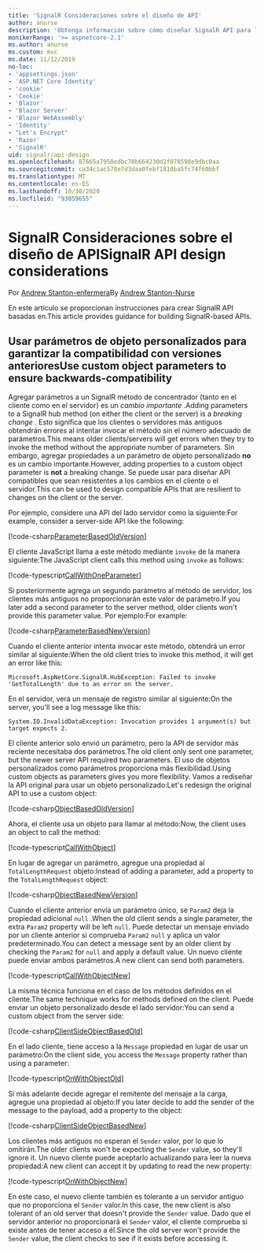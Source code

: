 ```yaml
---
title: 'SignalR Consideraciones sobre el diseño de API'
author: anurse
description: 'Obtenga información sobre cómo diseñar SignalR API para la compatibilidad entre versiones de la aplicación.'
monikerRange: '>= aspnetcore-2.1'
ms.author: anurse
ms.custom: mvc
ms.date: 11/12/2019
no-loc:
- 'appsettings.json'
- 'ASP.NET Core Identity'
- 'cookie'
- 'Cookie'
- 'Blazor'
- 'Blazor Server'
- 'Blazor WebAssembly'
- 'Identity'
- "Let's Encrypt"
- 'Razor'
- 'SignalR'
uid: signalr/api-design
ms.openlocfilehash: 87665a7950edbc70b664230d2f078598e9dbc0aa
ms.sourcegitcommit: ca34c1ac578e7d3daa0febf1810ba5fc74f60bbf
ms.translationtype: MT
ms.contentlocale: es-ES
ms.lasthandoff: 10/30/2020
ms.locfileid: "93059655"
---
```

# <a name="no-locsignalr-api-design-considerations"></a><span data-ttu-id="1410d-103">SignalR Consideraciones sobre el diseño de API</span><span class="sxs-lookup"><span data-stu-id="1410d-103">SignalR API design considerations</span></span>

<span data-ttu-id="1410d-104">Por [Andrew Stanton-enfermera](https://twitter.com/anurse)</span><span class="sxs-lookup"><span data-stu-id="1410d-104">By [Andrew Stanton-Nurse](https://twitter.com/anurse)</span></span>

<span data-ttu-id="1410d-105">En este artículo se proporcionan instrucciones para crear SignalR API basadas en.</span><span class="sxs-lookup"><span data-stu-id="1410d-105">This article provides guidance for building SignalR-based APIs.</span></span>

## <a name="use-custom-object-parameters-to-ensure-backwards-compatibility"></a><span data-ttu-id="1410d-106">Usar parámetros de objeto personalizados para garantizar la compatibilidad con versiones anteriores</span><span class="sxs-lookup"><span data-stu-id="1410d-106">Use custom object parameters to ensure backwards-compatibility</span></span>

<span data-ttu-id="1410d-107">Agregar parámetros a un SignalR método de concentrador (tanto en el cliente como en el servidor) es un *cambio importante* .</span><span class="sxs-lookup"><span data-stu-id="1410d-107">Adding parameters to a SignalR hub method (on either the client or the server) is a *breaking change* .</span></span> <span data-ttu-id="1410d-108">Esto significa que los clientes o servidores más antiguos obtendrán errores al intentar invocar el método sin el número adecuado de parámetros.</span><span class="sxs-lookup"><span data-stu-id="1410d-108">This means older clients/servers will get errors when they try to invoke the method without the appropriate number of parameters.</span></span> <span data-ttu-id="1410d-109">Sin embargo, agregar propiedades a un parámetro de objeto personalizado **no** es un cambio importante.</span><span class="sxs-lookup"><span data-stu-id="1410d-109">However, adding properties to a custom object parameter is **not** a breaking change.</span></span> <span data-ttu-id="1410d-110">Se puede usar para diseñar API compatibles que sean resistentes a los cambios en el cliente o el servidor.</span><span class="sxs-lookup"><span data-stu-id="1410d-110">This can be used to design compatible APIs that are resilient to changes on the client or the server.</span></span>

<span data-ttu-id="1410d-111">Por ejemplo, considere una API del lado servidor como la siguiente:</span><span class="sxs-lookup"><span data-stu-id="1410d-111">For example, consider a server-side API like the following:</span></span>

[!code-csharp[ParameterBasedOldVersion](api-design/sample/Samples.cs?name=ParameterBasedOldVersion)]

<span data-ttu-id="1410d-112">El cliente JavaScript llama a este método mediante `invoke` de la manera siguiente:</span><span class="sxs-lookup"><span data-stu-id="1410d-112">The JavaScript client calls this method using `invoke` as follows:</span></span>

[!code-typescript[CallWithOneParameter](api-design/sample/Samples.ts?name=CallWithOneParameter)]

<span data-ttu-id="1410d-113">Si posteriormente agrega un segundo parámetro al método de servidor, los clientes más antiguos no proporcionarán este valor de parámetro.</span><span class="sxs-lookup"><span data-stu-id="1410d-113">If you later add a second parameter to the server method, older clients won't provide this parameter value.</span></span> <span data-ttu-id="1410d-114">Por ejemplo:</span><span class="sxs-lookup"><span data-stu-id="1410d-114">For example:</span></span>

[!code-csharp[ParameterBasedNewVersion](api-design/sample/Samples.cs?name=ParameterBasedNewVersion)]

<span data-ttu-id="1410d-115">Cuando el cliente anterior intenta invocar este método, obtendrá un error similar al siguiente:</span><span class="sxs-lookup"><span data-stu-id="1410d-115">When the old client tries to invoke this method, it will get an error like this:</span></span>

```
Microsoft.AspNetCore.SignalR.HubException: Failed to invoke 'GetTotalLength' due to an error on the server.
```

<span data-ttu-id="1410d-116">En el servidor, verá un mensaje de registro similar al siguiente:</span><span class="sxs-lookup"><span data-stu-id="1410d-116">On the server, you'll see a log message like this:</span></span>

```
System.IO.InvalidDataException: Invocation provides 1 argument(s) but target expects 2.
```

<span data-ttu-id="1410d-117">El cliente anterior solo envió un parámetro, pero la API de servidor más reciente necesitaba dos parámetros.</span><span class="sxs-lookup"><span data-stu-id="1410d-117">The old client only sent one parameter, but the newer server API required two parameters.</span></span> <span data-ttu-id="1410d-118">El uso de objetos personalizados como parámetros proporciona más flexibilidad.</span><span class="sxs-lookup"><span data-stu-id="1410d-118">Using custom objects as parameters gives you more flexibility.</span></span> <span data-ttu-id="1410d-119">Vamos a rediseñar la API original para usar un objeto personalizado:</span><span class="sxs-lookup"><span data-stu-id="1410d-119">Let's redesign the original API to use a custom object:</span></span>

[!code-csharp[ObjectBasedOldVersion](api-design/sample/Samples.cs?name=ObjectBasedOldVersion)]

<span data-ttu-id="1410d-120">Ahora, el cliente usa un objeto para llamar al método:</span><span class="sxs-lookup"><span data-stu-id="1410d-120">Now, the client uses an object to call the method:</span></span>

[!code-typescript[CallWithObject](api-design/sample/Samples.ts?name=CallWithObject)]

<span data-ttu-id="1410d-121">En lugar de agregar un parámetro, agregue una propiedad al `TotalLengthRequest` objeto:</span><span class="sxs-lookup"><span data-stu-id="1410d-121">Instead of adding a parameter, add a property to the `TotalLengthRequest` object:</span></span>

[!code-csharp[ObjectBasedNewVersion](api-design/sample/Samples.cs?name=ObjectBasedNewVersion&highlight=4,9-13)]

<span data-ttu-id="1410d-122">Cuando el cliente anterior envía un parámetro único, se `Param2` deja la propiedad adicional `null` .</span><span class="sxs-lookup"><span data-stu-id="1410d-122">When the old client sends a single parameter, the extra `Param2` property will be left `null`.</span></span> <span data-ttu-id="1410d-123">Puede detectar un mensaje enviado por un cliente anterior si comprueba `Param2` `null` y aplica un valor predeterminado.</span><span class="sxs-lookup"><span data-stu-id="1410d-123">You can detect a message sent by an older client by checking the `Param2` for `null` and apply a default value.</span></span> <span data-ttu-id="1410d-124">Un nuevo cliente puede enviar ambos parámetros.</span><span class="sxs-lookup"><span data-stu-id="1410d-124">A new client can send both parameters.</span></span>

[!code-typescript[CallWithObjectNew](api-design/sample/Samples.ts?name=CallWithObjectNew)]

<span data-ttu-id="1410d-125">La misma técnica funciona en el caso de los métodos definidos en el cliente.</span><span class="sxs-lookup"><span data-stu-id="1410d-125">The same technique works for methods defined on the client.</span></span> <span data-ttu-id="1410d-126">Puede enviar un objeto personalizado desde el lado servidor:</span><span class="sxs-lookup"><span data-stu-id="1410d-126">You can send a custom object from the server side:</span></span>

[!code-csharp[ClientSideObjectBasedOld](api-design/sample/Samples.cs?name=ClientSideObjectBasedOld)]

<span data-ttu-id="1410d-127">En el lado cliente, tiene acceso a la `Message` propiedad en lugar de usar un parámetro:</span><span class="sxs-lookup"><span data-stu-id="1410d-127">On the client side, you access the `Message` property rather than using a parameter:</span></span>

[!code-typescript[OnWithObjectOld](api-design/sample/Samples.ts?name=OnWithObjectOld)]

<span data-ttu-id="1410d-128">Si más adelante decide agregar el remitente del mensaje a la carga, agregue una propiedad al objeto:</span><span class="sxs-lookup"><span data-stu-id="1410d-128">If you later decide to add the sender of the message to the payload, add a property to the object:</span></span>

[!code-csharp[ClientSideObjectBasedNew](api-design/sample/Samples.cs?name=ClientSideObjectBasedNew&highlight=5)]

<span data-ttu-id="1410d-129">Los clientes más antiguos no esperan el `Sender` valor, por lo que lo omitirán.</span><span class="sxs-lookup"><span data-stu-id="1410d-129">The older clients won't be expecting the `Sender` value, so they'll ignore it.</span></span> <span data-ttu-id="1410d-130">Un nuevo cliente puede aceptarlo actualizando para leer la nueva propiedad:</span><span class="sxs-lookup"><span data-stu-id="1410d-130">A new client can accept it by updating to read the new property:</span></span>

[!code-typescript[OnWithObjectNew](api-design/sample/Samples.ts?name=OnWithObjectNew&highlight=2-5)]

<span data-ttu-id="1410d-131">En este caso, el nuevo cliente también es tolerante a un servidor antiguo que no proporciona el `Sender` valor.</span><span class="sxs-lookup"><span data-stu-id="1410d-131">In this case, the new client is also tolerant of an old server that doesn't provide the `Sender` value.</span></span> <span data-ttu-id="1410d-132">Dado que el servidor anterior no proporcionará el `Sender` valor, el cliente comprueba si existe antes de tener acceso a él.</span><span class="sxs-lookup"><span data-stu-id="1410d-132">Since the old server won't provide the `Sender` value, the client checks to see if it exists before accessing it.</span></span>
